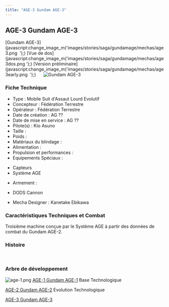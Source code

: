 ```yaml
---
title: "AGE-3 Gundam AGE-3"
---
```


AGE-3 Gundam AGE-3
------------------

[Gundam AGE-3](javascript:change_image_m('images/stories/saga/gundamage/mechas/age3.png 
');) [Vue de dos](javascript:change_image_m('images/stories/saga/gundamage/mechas/age3dos.png
');) [Version préliminaire](javascript:change_image_m('images/stories/saga/gundamage/mechas/age3early.png 
');)      ![
Gundam AGE-3](/images/stories/saga/gundamage/mechas/age3.png 
)    
### Fiche Technique


- Type : Mobile Suit d'Assaut Lourd Evolutif  
- Concepteur : Fédération Terrestre  
- Opérateur : Fédération Terrestre  
- Date de création : AG ??  
- Date de mise en service : AG ??  
- Pilote(s) : Kio Asuno  
- Taille :   
- Poids :   
- Matériaux du blindage :   
- Alimentation :   
- Propulsion et performances :   
- Equipements Spéciaux :


* Capteurs
* Système AGE


- Armement :


* DODS Cannon


- Mecha Designer : Kanetake Ebikawa


### Caractéristiques Techniques et Combat


Troisième machine conçue par le Système AGE à partir des données de combat du Gundam AGE-2.


### Histoire


 


### Arbre de développement




![age-1.png](/images/stories/saga/gundamage/mechas/mini/age-1.png)
[AGE-1 Gundam AGE-1](ag/gundam-age/age-1-gundam-age-1-normal-type.html)
Base Technologique



[AGE-2 Gundam AGE-2](ag/gundam-age/age-2-gundam-age-2.html)
Evolution Technologique



[AGE-3 Gundam AGE-3](ag/gundam-age/age-3-gundam-age-3.html)

